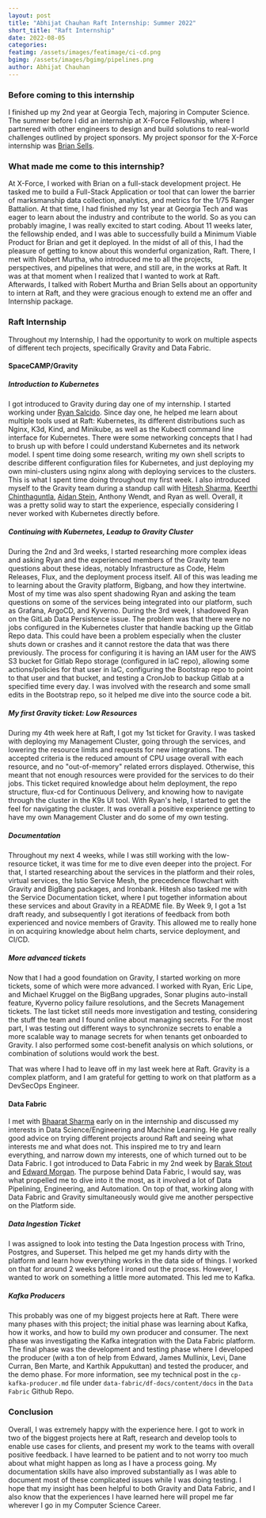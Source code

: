 ```yaml
---
layout: post
title: "Abhijat Chauhan Raft Internship: Summer 2022"
short_title: "Raft Internship"
date: 2022-08-05
categories:
featimg: /assets/images/featimage/ci-cd.png
bgimg: /assets/images/bgimg/pipelines.png
author: Abhijat Chauhan
---
```


### Before coming to this internship

I finished up my 2nd year at Georgia Tech, majoring in Computer Science. 
The summer before I did an internship at X-Force Fellowship, where I partnered with other engineers to design and build solutions to real-world challenges outlined by project sponsors. My project sponsor for the X-Force internship was [Brian Sells](https://goraft.tech/about/brian_sells).

### What made me come to this internship?

At X-Force, I worked with Brian on a full-stack development project. He tasked me to build a Full-Stack Application or tool that can lower the barrier of marksmanship data collection, analytics, and metrics for the 1/75 Ranger Battalion. At that time, I had finished my 1st year at Georgia Tech and was eager to learn about the industry and contribute to the world. So as you can probably imagine, I was really excited to start coding. About 11 weeks later, the fellowship ended, and I was able to successfully build a Minimum Viable Product for Brian and get it deployed. In the midst of all of this, I had the pleasure of getting to know about this wonderful organization, Raft. There, I met with Robert Murtha, who introduced me to all the projects, perspectives, and pipelines that were, and still are, in the works at Raft. It was at that moment when I realized  that I wanted to work at Raft. Afterwards, I talked with Robert Murtha and Brian Sells about an opportunity to intern at Raft, and they were gracious enough to extend me an offer and Internship package.

### Raft Internship

Throughout my Internship, I had the opportunity to work on multiple aspects of different tech projects, specifically Gravity and Data Fabric.

#### SpaceCAMP/Gravity

##### Introduction to Kubernetes
I got introduced to Gravity during day one of my internship. I started working under [Ryan Salcido](https://goraft.tech/about/ryan_salcido). Since day one, he helped me learn about multiple tools used at Raft: Kubernetes, its different distributions such as Nginx, K3d, Kind, and Minikube, as well as the Kubectl command line interface for Kubernetes. There were some networking concepts that I had to brush up with before I could understand Kubernetes and its network model. I spent time doing some research, writing my own shell scripts to describe different configuration files for Kubernetes, and just deploying my own mini-clusters using nginx along with deploying services to the clusters. This is what I spent time doing throughout my first week. I also introduced myself to the Gravity team during a standup call with [Hitesh Sharma](https://goraft.tech/about/hitesh_sharma), [Keerthi Chinthaguntla](https://goraft.tech/about/keerthi_chinthaguntla), [Aidan Stein](https://goraft.tech/about/aidan_stein), Anthony Wendt, and Ryan as well. Overall, it was a pretty solid way to start the experience, especially considering I never worked with Kubernetes directly before.

##### Continuing with Kubernetes, Leadup to Gravity Cluster
During the 2nd and 3rd weeks, I started researching more complex ideas and asking Ryan and the experienced members of the Gravity team questions about these ideas, notably Infrastructure as Code, Helm Releases, Flux, and the deployment process itself. All of this was leading  me to learning about the Gravity platform, Bigbang, and how they intertwine. Most of my time was also spent shadowing Ryan and asking the team questions on some of the services being integrated into our platform, such as Grafana, ArgoCD, and Kyverno.
During the 3rd week, I shadowed Ryan on the GitLab Data Persistence issue. The problem was that there were no jobs configured in the Kubernetes cluster that handle backing up the Gitlab Repo data. This could have been a problem especially when the cluster shuts down or crashes and it cannot restore the data that was there previously. The process for configuring it is having an IAM user for the  AWS S3 bucket for Gitlab Repo storage (configured in IaC repo), allowing some actions/policies for that user in IaC, configuring the Bootstrap repo to point to that user and that bucket, and testing a CronJob to backup Gitlab at a specified time every day. I was involved with the research and some small edits in the Bootstrap repo, so it helped me dive into the source code a bit.

##### My first Gravity ticket: Low Resources

During my 4th week here at Raft, I got my 1st ticket for Gravity. I was tasked with deploying my Management Cluster, going through the services, and lowering the resource limits and requests for new integrations. The accepted criteria is the reduced amount of CPU usage overall with each resource, and no "out-of-memory" related errors displayed. Otherwise, this meant that not enough resources were provided for the services to do their jobs.
This ticket required knowledge about helm deployment, the repo structure, flux-cd for Continuous Delivery, and knowing how to navigate through the cluster in the K9s UI tool. With Ryan's help, I started to get the feel for navigating the cluster. It was overall a positive experience getting to have my own Management Cluster and do some of my own testing.

##### Documentation

Throughout my next 4 weeks, while I was still working with the low-resource ticket, it was time for me to dive even deeper into the project. For that, I started researching about the services in the platform and their roles, virtual services, the Istio Service Mesh, the precedence flowchart with Gravity and BigBang packages, and Ironbank. Hitesh also tasked me with the Service Documentation ticket, where I put together information about these services and about Gravity in a README file. By Week 9, I got a 1st draft ready, and subsequently I got iterations of feedback from both experienced and novice members of Gravity. This allowed me to really hone in on acquiring knowledge about helm charts, service deployment, and CI/CD.

##### More advanced tickets

Now that I had a good foundation on Gravity, I started working on more tickets, some of which were more advanced. I worked with Ryan, Eric Lipe, and Michael Kruggel on the BigBang upgrades, Sonar plugins auto-install feature, Kyverno policy failure resolutions, and the Secrets Management tickets. The last ticket still needs more investigation and testing, considering the stuff the team and I found online about managing secrets. For the most part, I was testing out different ways to synchronize secrets to enable a more scalable way to manage secrets for when tenants get onboarded to Gravity. I also performed some cost-benefit analysis on which solutions, or combination of solutions would work the best. 

That was where I had to leave off in my last week here at Raft. Gravity is a complex platform, and I am grateful for getting to work on that platform  as a DevSecOps Engineer.

#### Data Fabric

I met with [Bhaarat Sharma](https://goraft.tech/about/bhaarat_sharma) early on in the internship and discussed my interests in Data Science/Engineering and Machine Learning. He gave really good advice on trying different projects around Raft and seeing what interests me and what does not. This inspired me to try and learn everything, and narrow down my interests, one of which turned out to be Data Fabric.
I got introduced to Data Fabric in my 2nd week by [Barak Stout](https://goraft.tech/about/barak_stout) and [Edward Morgan](https://goraft.tech/about/edward_morgan). The purpose behind Data Fabric, I would say, was what propelled me to dive into it the most, as it involved a lot of Data Pipelining, Engineering, and Automation. On top of that, working along with Data Fabric and Gravity simultaneously would give me another perspective on the Platform side.

##### Data Ingestion Ticket

I was assigned to look into testing the Data Ingestion process with Trino, Postgres, and Superset. This helped me get my hands dirty with the platform and learn how everything works in the data side of things. I worked on that for around 2 weeks before I ironed out the process. However, I wanted to work on something a little more automated. This led me to Kafka.

##### Kafka Producers

This probably was one of my biggest projects here at Raft. There were many phases with this project; the initial phase was learning about Kafka, how it works, and how to build my own producer and consumer. The next phase was investigating the Kafka integration with the Data Fabric platform. The final phase was the development and testing phase where I developed the producer (with a ton of help from Edward, James Mullinix, Levi, Dane Curran, Ben Marte, and Karthik Appukuttan) and tested the producer, and the demo phase. For more information, see my technical post in the `cp-kafka-producer.md` file under `data-fabric/df-docs/content/docs` in the `Data Fabric` Github Repo.

### Conclusion

Overall, I was extremely happy with the experience here. I got to work in two of the biggest projects here at Raft, research and develop tools to enable use cases for clients, and present my work to the teams with overall positive feedback. I have learned to be patient and to not worry too much about what might happen as long as I have a process going. My documentation skills have also improved substantially as I was able to document most of these complicated issues while I was doing testing. I hope that my insight has been helpful to both Gravity and Data Fabric, and I also know that the experiences I have learned here will propel me far wherever I go in my Computer Science Career.